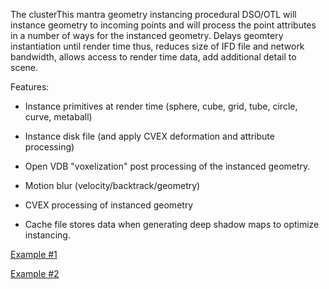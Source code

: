 
The clusterThis mantra geometry instancing procedural DSO/OTL will instance geometry to
incoming points and will process the point attributes in a number of ways for the instanced geometry.
Delays geomtery instantiation until render time thus, reduces size of IFD file and network bandwidth,
allows access to render time data, add additional detail to scene.

 Features:
 
 * Instance primitives at render time (sphere, cube, grid, tube, circle, curve, metaball)
 
 * Instance disk file (and apply CVEX deformation and attribute processing)
 
 * Open VDB "voxelization" post processing of the instanced geometry.
 
 * Motion blur (velocity/backtrack/geometry)
 
 * CVEX processing of instanced geometry
 
 * Cache file stores data when generating deep shadow maps to optimize instancing.
 
 
 
[Example #1](https://vimeo.com/55999099)

[Example #2](https://vimeo.com/55141948)
 

 
 
 




